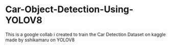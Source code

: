 # Car-Object-Detection-Using-YOLOV8

This is a google collab i created to train the Car Detection Dataset on kaggle made by sshikamaru on YOLOV8
